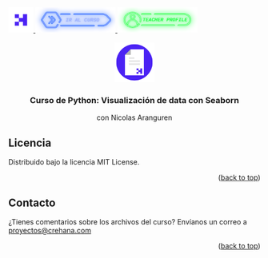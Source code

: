 <div id="top">
  <a href="https://www.crehana.com">
    <img src="images/logo.png" alt="Logo" width="50" height="50">
  </a>
  <a href="https://www.crehana.com/clases/v2/12540/detalle/">
    <img src="images/curso.png" alt="Logo" width="160" height="50">
  </a>
  <a href="https://www.linkedin.com/in/nicolas-aranguren-t/">
    <img src="images/teacher.png" alt="Logo" width="160" height="50">
  </a>
</div>

<!-- PROJECT LOGO -->
<br />
<div align="center">
  <a href="https://github.com/crehana-studentxp/html-introduccion">
    <img src="images/project.png" alt="Logo" width="80" height="80">
  </a>

  <h3 align="center">Curso de Python: Visualización de data con Seaborn</h3>
  <p align="center">con Nicolas Aranguren</h3> 
</div>


## Licencia

Distribuido bajo la licencia MIT License. 

<p align="right">(<a href="#top">back to top</a>)</p>

<!-- CONTACT -->
## Contacto

¿Tienes comentarios sobre los archivos del curso? Envíanos un correo a proyectos@crehana.com

<p align="right">(<a href="#top">back to top</a>)</p>
